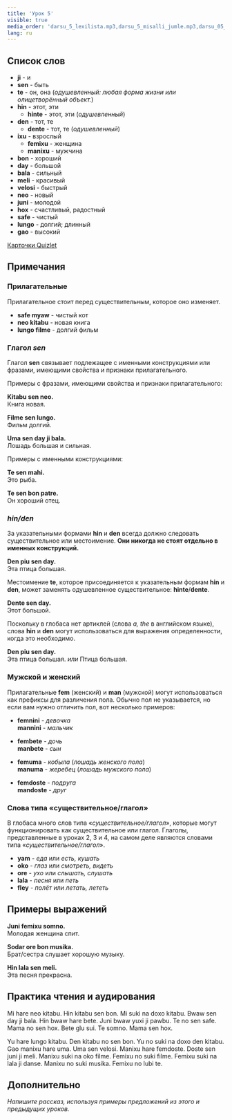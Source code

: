 ```yaml
---
title: 'Урок 5'
visible: true
media_order: 'darsu_5_lexilista.mp3,darsu_5_misalli_jumle.mp3,darsu_05_doxoli_abyasa.mp3'
lang: ru
---
```


## Список слов

* **ji** - и
* **sen** - быть
* **te** - он, она (_одушевленный: любая форма жизни или олицетворённый объект._)
* **hin** - этот, эти
  * **hinte** - этот, эти (_одушевленный_)
* **den** - тот, те
  * **dente** - тот, те (_одушевленный_)
* **ixu** - взрослый
  * **femixu** - женщина
  * **manixu** - мужчина
* **bon** - хороший
* **day** - большой
* **bala** - сильный
* **meli** - красивый
* **velosi** - быстрый
* **neo** - новый
* **juni** - молодой
* **hox** - счастливый, радостный
* **safe** - чистый
* **lungo** - долгий; длинный
* **gao** - высокий

[Карточки Quizlet](https://quizlet.com/556030832/globasa-101-lesson-5-flash-cards/)

## Примечания

### Прилагательные

Прилагательное стоит перед существительным, которое оно изменяет.

* **safe myaw** - чистый кот
* **neo kitabu** - новая книга
* **lungo filme** - долгий фильм

### Глагол _sen_

Глагол **sen** связывает подлежащее с именными конструкциями или фразами, имеющими свойства и признаки прилагательного.

Примеры с фразами, имеющими свойства и признаки прилагательного:

**Kitabu sen neo.**  
Книга новая.

**Filme sen lungo.**   
Фильм долгий.

**Uma sen day ji bala.**  
Лошадь большая и сильная.

Примеры с именными конструкциями:

**Te sen mahi.**  
Это рыба.

**Te sen bon patre.**  
Он хороший отец.

### _hin/den_

За указательными формами **hin** и **den** всегда должно следовать существительное или местоимение. **Они никогда не стоят отдельно в именных конструкций.**

**Den piu sen day.**  
Эта птица большая.

Местоимение **te**, которое присоединяется к указательным формам **hin** и **den**, может заменять одушевленное существительное: **hinte**/**dente**.

**Dente sen day.**  
Этот большой.

Поскольку в глобаса нет артиклей (слова _a, the_ в английском языке), слова **hin** и **den** могут использоваться для выражения определенности, когда это необходимо.

**Den piu sen day.**  
Эта птица большая. _или_ Птица большая.
 
### Мужской и женский

Прилагательные **fem** (женский) и **man** (мужской) могут использоваться как префиксы для различения пола. Обычно пол не указывается, но если вам нужно отличить пол, вот несколько примеров:

* **femnini** - _девочка_  
**mannini** - _мальчик_

* **fembete** - _дочь_  
**manbete** - _сын_

* **femuma** - _кобыла_ (_лошадь женского пола_)  
**manuma** - _жеребец_ (_лошадь мужского пола_)

* **femdoste** - _подруга_  
**mandoste** - _друг_ 

### Слова типа «существительное/глагол»

В глобаса много слов типа «_существительное/глагол_», которые могут функционировать как существительное или глагол. Глаголы, представленные в уроках 2, 3 и 4, на самом деле являются словами типа «_существительное/глагол_».

* **yam** - _еда_ или _есть, кушать_
* **oko** - _глаз_ или _смотреть, видеть_
* **ore** - _ухо_ или _слышать, слушать_
* **lala** - _песня_ или _петь_
* **fley** - _полёт_ или _летать, лететь_

## Примеры выражений

**Juni femixu somno.**  
Молодая женщина спит.

**Sodar ore bon musika.**  
Брат/сестра слушает хорошую музыку.

**Hin lala sen meli.**  
Эта песня прекрасна.

## Практика чтения и аудирования

Mi hare neo kitabu. Hin kitabu sen bon. Mi suki na doxo kitabu. Bwaw sen day ji bala. Hin bwaw hare bete. Juni bwaw yuxi ji pawbu. Te no sen safe. Mama no sen hox. Bete glu sui. Te somno. Mama sen hox. 

Yu hare lungo kitabu. Den kitabu no sen bon. Yu no suki na doxo den kitabu. Gao manixu hare uma. Uma sen velosi. Manixu hare femdoste. Doste sen juni ji meli. Manixu suki na oko filme. Femixu no suki filme. Femixu suki na lala ji danse. Manixu no suki musika. Femixu no lubi te.

## Дополнительно

_Напишите рассказ, используя примеры предложений из этого и предыдущих уроков._
